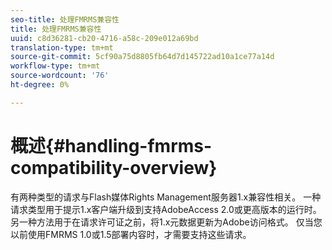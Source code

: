 ```yaml
---
seo-title: 处理FMRMS兼容性
title: 处理FMRMS兼容性
uuid: c8d36281-cb20-4716-a58c-209e012a69bd
translation-type: tm+mt
source-git-commit: 5cf90a75d8805fb64d7d145722ad10a1ce77a14d
workflow-type: tm+mt
source-wordcount: '76'
ht-degree: 0%

---
```



# 概述{#handling-fmrms-compatibility-overview}

有两种类型的请求与Flash媒体Rights Management服务器1.x兼容性相关。 一种请求类型用于提示1.x客户端升级到支持AdobeAccess 2.0或更高版本的运行时。 另一种方法用于在请求许可证之前，将1.x元数据更新为Adobe访问格式。 仅当您以前使用FMRMS 1.0或1.5部署内容时，才需要支持这些请求。